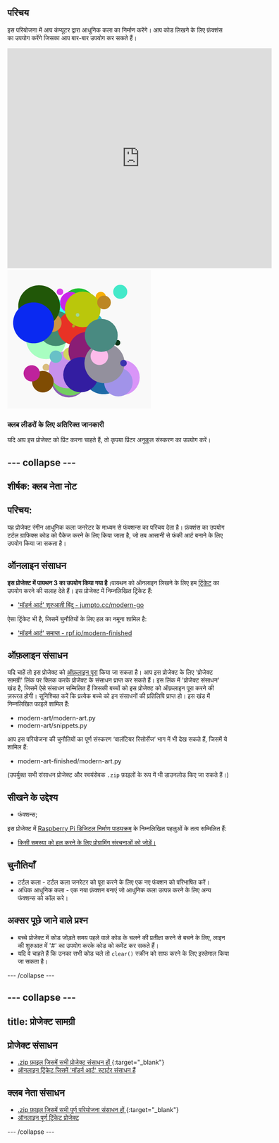 ## परिचय

इस परियोजना में आप कंप्यूटर द्वारा आधुनिक कला का निर्माण करेंगे। आप कोड लिखने के लिए फ़ंक्शंस का उपयोग करेंगे जिसका आप बार-बार उपयोग कर सकते हैं।

<div class="trinket">
  <iframe src="https://trinket.io/embed/python/47bbc2fc2b?outputOnly=true&start=result" width="600" height="500" frameborder="0" marginwidth="0" marginheight="0" allowfullscreen>
  </iframe>
  <img src="images/modern-finished.png">
</div>

### क्लब लीडरों के लिए अतिरिक्त जानकारी

यदि आप इस प्रोजेक्ट को प्रिंट करना चाहते हैं, तो कृपया प्रिंटर अनुकूल संस्करण का उपयोग करें।

## \--- collapse \---

## शीर्षक: क्लब नेता नोट

## परिचय:

यह प्रोजेक्ट रंगीन आधुनिक कला जनरेटर के माध्यम से फंक्शन्स का परिचय देता है। फ़ंक्शंस का उपयोग टर्टल ग्राफिक्स कोड को पैकेज करने के लिए किया जाता है, जो तब आसानी से फंकी आर्ट बनाने के लिए उपयोग किया जा सकता है।

## ऑनलाइन संसाधन

**इस प्रोजेक्ट में पायथन 3 का उपयोग किया गया है**।पायथन को ऑनलाइन लिखने के लिए हम [ट्रिंकेट](https://trinket.io/) का उपयोग करने की सलाह देते हैं। इस प्रोजेक्ट में निम्नलिखित ट्रिंकेट हैं:

* ['मॉडर्न आर्ट' शुरुआती बिंदु - jumpto.cc/modern-go](http://jumpto.cc/modern-go)

ऐसा ट्रिंकेट भी है, जिसमें चुनौतियों के लिए हल का नमूना शामिल है:

* ['मॉडर्न आर्ट' समाप्त - rpf.io/modern-finished](https://rpf.io/modern-finished)

## ऑफ़लाइन संसाधन

यदि चाहें तो इस प्रोजेक्ट को [ऑफ़लाइन पूरा](https://www.codeclubprojects.org/en-GB/resources/python-working-offline/) किया जा सकता है। आप इस प्रोजेक्ट के लिए 'प्रोजेक्ट सामग्री' लिंक पर क्लिक करके प्रोजेक्ट के संसाधन प्राप्त कर सकते हैं। इस लिंक में 'प्रोजेक्ट संसाधन' खंड है, जिसमें ऐसे संसाधन सम्मिलित हैं जिसकी बच्चों को इस प्रोजेक्ट को ऑफ़लाइन पूरा करने की ज़रूरत होगी। सुनिश्चित करें कि प्रत्येक बच्चे को इन संसाधनों की प्रतिलिपि प्राप्त हो। इस खंड में निम्नलिखित फाइलें शामिल हैं:

* modern-art/modern-art.py
* modern-art/snippets.py

आप इस परियोजना की चुनौतियों का पूर्ण संस्करण ‘वालंटियर रिसोर्सेज’ भाग में भी देख सकते हैं, जिसमें ये शामिल हैं:

* modern-art-finished/modern-art.py

(उपर्युक्त सभी संसाधन प्रोजेक्ट और स्वयंसेवक `.zip` फ़ाइलों के रूप में भी डाउनलोड किए जा सकते हैं।)

## सीखने के उद्देश्य

* फंक्शन्स;

इस प्रोजेक्ट में [Raspberry Pi डिजिटल निर्माण पाठ्यक्रम](http://rpf.io/curriculum) के निम्नलिखित पहलुओं के तत्व सम्मिलित हैं:

* [किसी समस्या को हल करने के लिए प्रोग्रामिंग संरचनाओं को जोड़ें।](https://www.raspberrypi.org/curriculum/programming/builder)

## चुनौतियाँ

* टर्टल कला - टर्टल कला जनरेटर को पूरा करने के लिए एक नए फंक्शन को परिभाषित करें।
* अधिक आधुनिक कला - एक नया फ़ंक्शन बनाएं जो आधुनिक कला उत्पन्न करने के लिए अन्य फंक्शन्स को कॉल करे।

## अक्सर पूछे जाने वाले प्रश्न

* बच्चे प्रोजेक्ट में कोड जोड़ते समय पहले वाले कोड के चलने की प्रतीक्षा करने से बचने के लिए, लाइन की शुरुआत में '#' का उपयोग करके कोड को कमेंट कर सकते हैं।
* यदि वे चाहते हैं कि उनका सभी कोड चले तो `clear()` स्क्रीन को साफ करने के लिए इस्तेमाल किया जा सकता है। 

\--- /collapse \---

## \--- collapse \---

## title: प्रोजेक्ट सामग्री

## प्रोजेक्ट संसाधन

* [.zip फ़ाइल जिसमें सभी प्रोजेक्ट संसाधन हों ](http://rpf.io/p/en/modern-art-go) {:target="_blank"}
* [ऑनलाइन ट्रिंकेट जिसमें 'मॉडर्न आर्ट' स्टार्टर संसाधन हैं](http://jumpto.cc/modern-go)

## क्लब नेता संसाधन

* [.zip फ़ाइल जिसमें सभी पूर्ण परियोजना संसाधन हों ](http://rpf.io/p/en/modern-art-get) {:target="_blank"}
* [ऑनलाइन पूर्ण ट्रिंकेट प्रोजेक्ट](https://trinket.io/python/47bbc2fc2b)

\--- /collapse \---